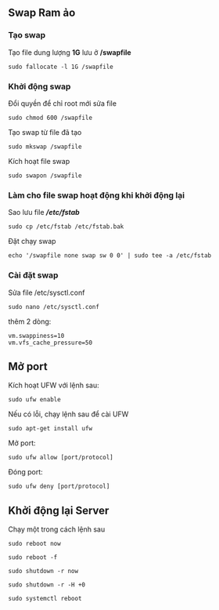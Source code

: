 ## Swap Ram ảo
### Tạo swap
Tạo file dung lượng **1G** lưu ở **/swapfile**

    sudo fallocate -l 1G /swapfile

### Khởi động swap
Đổi quyền để chỉ root mới sửa file

    sudo chmod 600 /swapfile

Tạo swap từ file đã tạo

    sudo mkswap /swapfile

Kích hoạt file swap

    sudo swapon /swapfile

### Làm cho file swap hoạt động khi khởi động lại
Sao lưu file ***/etc/fstab***

    sudo cp /etc/fstab /etc/fstab.bak
Đặt chạy swap

    echo '/swapfile none swap sw 0 0' | sudo tee -a /etc/fstab

### Cài đặt swap
Sửa file /etc/sysctl.conf

    sudo nano /etc/sysctl.conf

thêm 2 dòng:


    vm.swappiness=10
    vm.vfs_cache_pressure=50

## Mở port
Kích hoạt UFW với lệnh sau:

    sudo ufw enable

Nếu có lỗi, chạy lệnh sau để cài UFW

    sudo apt-get install ufw

Mở port:

    sudo ufw allow [port/protocol]
Đóng port:

    sudo ufw deny [port/protocol]


## Khởi động lại Server
Chạy một trong cách lệnh sau

```
sudo reboot now
```
```
sudo reboot -f
```
```
sudo shutdown -r now
```
```
sudo shutdown -r -H +0
```
```
sudo systemctl reboot
```
